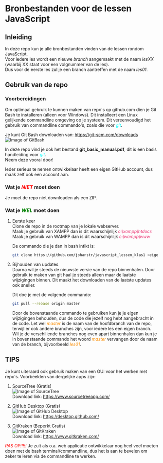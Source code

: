 # Bronbestanden voor de lessen JavaScript

## Inleiding
In deze repo kun je alle bronbestanden vinden van de lessen rondom JavaScript.  
Voor iedere les wordt een nieuwe *branch* aangemaakt met de naam _les*XX*_ (waarbij XX staat voor een volgnummer van de les).  
Dus voor de eerste les zul je een branch aantreffen met de naam _les01_.  

## Gebruik van de repo
### Voorbereidingen
Om optimaal gebruik te kunnen maken van repo's op github.com dien je Git Bash te installeren (alleen voor Windows). Dit installeert een Linux gelijkende commandline omgeving op je systeem. Dit vereenvoudigd het gebruik van commandline commando's, zoals die voor <span style="color: cyan;">*git*</span>.  
  
Je kunt Git Bash downloaden van:    https://git-scm.com/downloads  
![Image of GitBash](https://res.cloudinary.com/vishnupadmanabhan/image/upload/v1491753329/git/original.jpg)  

  
In deze repo vind je ook het bestand **git_basic_manual.pdf**, dit is een basis handleiding voor <span style="color: cyan;">*git*</span>.  
Neem deze vooral door!  
  
Ieder serieus te nemen ontwikkelaar heeft een eigen GitHub account, dus maak zelf ook een account aan.  
  

### Wat je <span style="color: red;">*_NIET_*</span> moet doen
Je moet de repo niet downloaden als een ZIP.

### Wat je <span style="color: green;">*_WEL_*</span> moet doen
1. Eerste keer  
    Clone de repo in de rootmap van je lokale webserver.  
    Maak je gebruik van XAMPP dan is dit waarschijnlijk <span style="color: #EC407A;">*c:\xampp\htdocs*</span>  
    Maak je gebruik van WAMPP dan is dit waarschijnlijk <span style="color: #EC407A;">*c:\wampp\www*</span>  
      
    De commando die je dan in bash intikt is:  
      
    ```bash
    git clone https://github.com/johanstr/javascript_lessen_klas1 <eigen naam voor de map waarin alles moet komen>
    ```  
      
2. Bijhouden van updates  
    Daarna wil je steeds de nieuwste versie van de repo binnenhalen. Door gebruik te maken van git haal je steeds alleen maar de laatste wijzigingen binnen. Dit maakt het downloaden van de laatste updates ook sneller.  
      
    Dit doe je met de volgende commando:  
      
    ```bash
    git pull --rebase origin master
    ```
      
    Door de bovenstaande commando te gebruiken kun je je eigen wijzigingen behouden, dus de code die jezelf nog hebt aangebracht in de code. Let wel <span style="color: #FB8C00;">*master*</span> is de naam van de hoofdbranch van de repo, terwijl er ook andere branches zijn, voor iedere les een eigen branch. Wil je de verschillende branches nog even apart binnenhalen dan kun je in bovenstaande commando het woord <span style="color: #FB8C00;">*master*</span> vervangen door de naam van de branch, bijvoorbeeld <span style="color: #FB8C00;">*les01*</span>.

  
## TIPS
Je kunt uiteraard ook gebruik maken van een GUI voor het werken met repo's. Voorbeelden van dergelijke apps zijn:  
  
1. SourceTree (Gratis)  
    ![Image of SourceTree](https://git-scm.com/images/guis/sourcetree@2x.png)  
    Download link: https://www.sourcetreeapp.com/  
      
2. GitHub Desktop (Gratis)  
    ![Image of GitHub Desktop](https://git-scm.com/images/guis/github-desktop@2x.png)  
    Download link: https://desktop.github.com/  
      
3. GitKraken (Beperkt Gratis)  
    ![Image of GitKraken](https://git-scm.com/images/guis/git-kraken@2x.png)  
    Download link: https://www.gitkraken.com/  

<span style="color: red;">*PAS OP!!!!!*</span> Je zult als o.a. web applicatie ontwikkelaar nog heel veel moeten doen met de bash terminal/commandline, dus het is aan te bevelen om zeker te leren via de commandline te werken.
